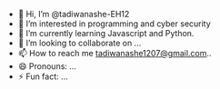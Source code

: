 - 👋 Hi, I’m @tadiwanashe-EH12
- 👀 I’m interested in programming and cyber security 
- 🌱 I’m currently learning Javascript and Python.
- 💞️ I’m looking to collaborate on ...
- 📫 How to reach me tadiwanashe1207@gmail.com..
- 😄 Pronouns: ...
- ⚡ Fun fact: ...

<!---
tadiwanashe-EH12/tadiwanashe-EH12 is a ✨ special ✨ repository because its `README.md` (this file) appears on your GitHub profile.
You can click the Preview link to take a look at your changes.
--->
